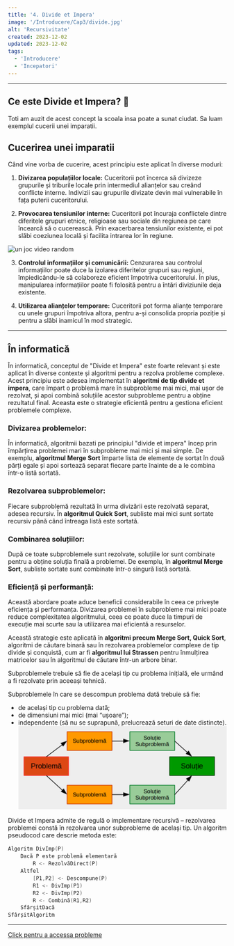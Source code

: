 ```yaml
---
title: '4. Divide et Impera'
image: '/Introducere/Cap3/divide.jpg'
alt: 'Recursivitate'
created: 2023-12-02
updated: 2023-12-02
tags:
  - 'Introducere'
  - 'Incepatori'
---
```


---

## Ce este Divide et Impera? 🤔

Toti am auzit de acest concept la scoala insa poate a sunat ciudat.
Sa luam exemplul cucerii unei imparatii.

## Cucerirea unei imparatii

Când vine vorba de cucerire, acest principiu este aplicat în diverse moduri:

1. **Divizarea populațiilor locale:** Cuceritorii pot încerca să divizeze grupurile și triburile locale prin intermediul alianțelor sau creând conflicte interne. Indivizii sau grupurile divizate devin mai vulnerabile în fața puterii cuceritorului.

2. **Provocarea tensiunilor interne:** Cuceritorii pot încuraja conflictele dintre diferitele grupuri etnice, religioase sau sociale din regiunea pe care încearcă să o cucerească. Prin exacerbarea tensiunilor existente, ei pot slăbi coeziunea locală și facilita intrarea lor în regiune.

![un joc video random](/Introducere/Cap3/lol.png)

3. **Controlul informațiilor și comunicării:** Cenzurarea sau controlul informațiilor poate duce la izolarea diferitelor grupuri sau regiuni, împiedicându-le să colaboreze eficient împotriva cuceritorului. În plus, manipularea informațiilor poate fi folosită pentru a întări diviziunile deja existente.

4. **Utilizarea alianțelor temporare:** Cuceritorii pot forma alianțe temporare cu unele grupuri împotriva altora, pentru a-și consolida propria poziție și pentru a slăbi inamicul în mod strategic.

---

## În informatică

În informatică, conceptul de "Divide et Impera" este foarte relevant și este aplicat în diverse contexte și algoritmi pentru a rezolva probleme complexe. Acest principiu este adesea implementat în **algoritmi de tip divide et impera**, care împart o problemă mare în subprobleme mai mici, mai ușor de rezolvat, și apoi combină soluțiile acestor subprobleme pentru a obține rezultatul final. Aceasta este o strategie eficientă pentru a gestiona eficient problemele complexe.

### Divizarea problemelor:

În informatică, algoritmii bazati pe principiul "divide et impera" încep prin împărțirea problemei mari în subprobleme mai mici și mai simple. De exemplu, **algoritmul Merge Sort** împarte lista de elemente de sortat în două părți egale și apoi sortează separat fiecare parte înainte de a le combina într-o listă sortată.

### Rezolvarea subproblemelor:

Fiecare subproblemă rezultată în urma divizării este rezolvată separat, adesea recursiv. În **algoritmul Quick Sort**, subliste mai mici sunt sortate recursiv până când întreaga listă este sortată.

### Combinarea soluțiilor:

După ce toate subproblemele sunt rezolvate, soluțiile lor sunt combinate pentru a obține soluția finală a problemei. De exemplu, în **algoritmul Merge Sort**, subliste sortate sunt combinate într-o singură listă sortată.

### Eficiență și performanță:

Această abordare poate aduce beneficii considerabile în ceea ce privește eficiența și performanța. Divizarea problemei în subprobleme mai mici poate reduce complexitatea algoritmului, ceea ce poate duce la timpuri de execuție mai scurte sau la utilizarea mai eficientă a resurselor.

Această strategie este aplicată în **algoritmi precum Merge Sort, Quick Sort**, algoritmi de căutare binară sau în rezolvarea problemelor complexe de tip divide și conquistă, cum ar fi **algoritmul lui Strassen** pentru înmulțirea matricelor sau în algoritmul de căutare într-un arbore binar.

Subproblemele trebuie să fie de același tip cu problema inițială, ele urmând a fi rezolvate prin aceeași tehnică.

Subproblemele în care se descompun problema dată trebuie să fie:

- de același tip cu problema dată;
- de dimensiuni mai mici (mai “ușoare”);
- independente (să nu se suprapună, prelucrează seturi de date distincte).
  ![divide et impera](image.png)

Divide et Impera admite de regulă o implementare recursivă – rezolvarea problemei constă în rezolvarea unor subprobleme de același tip. Un algoritm pseudocod care descrie metoda este:

```cpp
Algoritm DivImp(P)
    Dacă P este problemă elementară
        R <- RezolvăDirect(P)
    Altfel
        [P1,P2] <- Descompune(P)
        R1 <- DivImp(P1)
        R2 <- DivImp(P2)
        R <- Combină(R1,R2)
    SfârșitDacă
SfârșitAlgoritm
```

---

[Click pentru a accessa probleme](/Introducere/Cap3/prezentare-probleme/)
